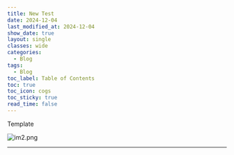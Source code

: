 ```yaml
---
title: New Test
date: 2024-12-04
last_modified_at: 2024-12-04
show_date: true
layout: single
classes: wide
categories:
  - Blog
tags:
  - Blog
toc_label: Table of Contents
toc: true
toc_icon: cogs
toc_sticky: true
read_time: false
---
```

Template

![im2.png](im2.png)

---
